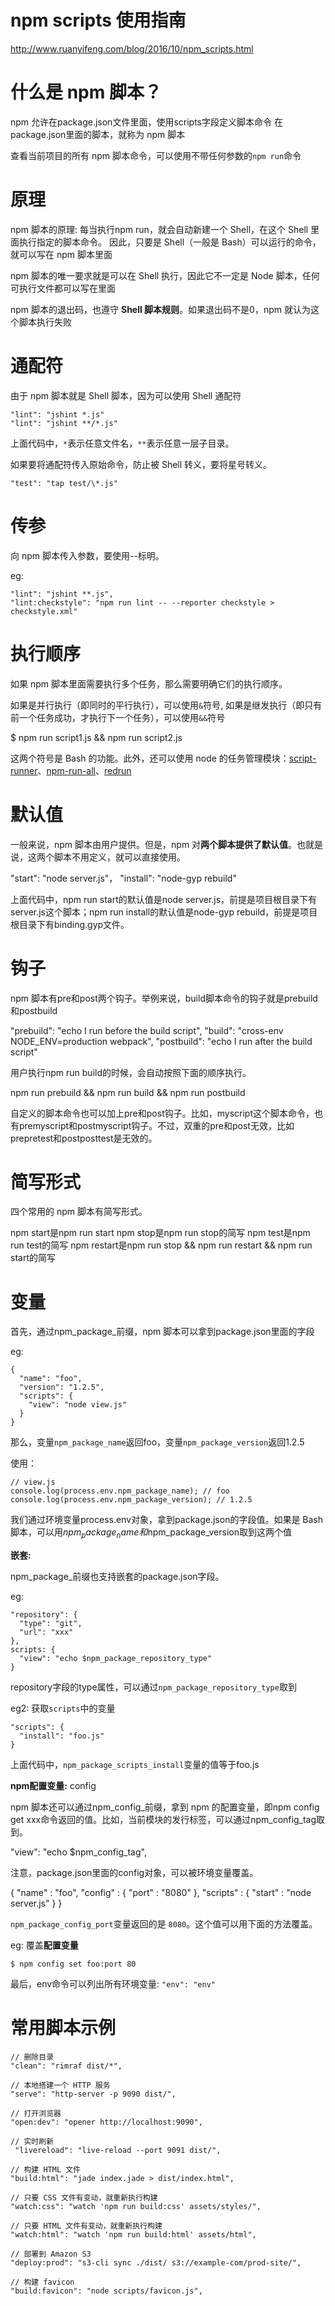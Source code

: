 npm scripts 使用指南
=======
http://www.ruanyifeng.com/blog/2016/10/npm_scripts.html


# 什么是 npm 脚本？

npm 允许在package.json文件里面，使用scripts字段定义脚本命令
在package.json里面的脚本，就称为 npm 脚本

查看当前项目的所有 npm 脚本命令，可以使用不带任何参数的`npm run`命令


# 原理

npm 脚本的原理: 每当执行npm run，就会自动新建一个 Shell，在这个 Shell 里面执行指定的脚本命令。
因此，只要是 Shell（一般是 Bash）可以运行的命令，就可以写在 npm 脚本里面

 npm 脚本的唯一要求就是可以在 Shell 执行，因此它不一定是 Node 脚本，任何可执行文件都可以写在里面


 npm 脚本的退出码，也遵守 **Shell 脚本规则**。如果退出码不是0，npm 就认为这个脚本执行失败

# 通配符

由于 npm 脚本就是 Shell 脚本，因为可以使用 Shell 通配符

```
"lint": "jshint *.js"
"lint": "jshint **/*.js"
```
上面代码中，`*`表示任意文件名，`**`表示任意一层子目录。

如果要将通配符传入原始命令，防止被 Shell 转义，要将星号转义。

```
"test": "tap test/\*.js"
```

# 传参

 向 npm 脚本传入参数，要使用--标明。

eg:

```
"lint": "jshint **.js",
"lint:checkstyle": "npm run lint -- --reporter checkstyle > checkstyle.xml"
```

# 执行顺序

如果 npm 脚本里面需要执行多个任务，那么需要明确它们的执行顺序。

如果是并行执行（即同时的平行执行），可以使用`&`符号, 如果是继发执行（即只有前一个任务成功，才执行下一个任务），可以使用`&&`符号

$ npm run script1.js && npm run script2.js

这两个符号是 Bash 的功能。此外，还可以使用 node 的任务管理模块：[script-runner](https://github.com/paulpflug/script-runner)、[npm-run-all](https://github.com/mysticatea/npm-run-all)、[redrun](https://github.com/coderaiser/redrun)


# 默认值

一般来说，npm 脚本由用户提供。但是，npm 对**两个脚本提供了默认值**。也就是说，这两个脚本不用定义，就可以直接使用。

"start": "node server.js"，
"install": "node-gyp rebuild"


上面代码中，npm run start的默认值是node server.js，前提是项目根目录下有server.js这个脚本；npm run install的默认值是node-gyp rebuild，前提是项目根目录下有binding.gyp文件。

# 钩子

npm 脚本有pre和post两个钩子。举例来说，build脚本命令的钩子就是prebuild和postbuild


"prebuild": "echo I run before the build script",
"build": "cross-env NODE_ENV=production webpack",
"postbuild": "echo I run after the build script"

用户执行npm run build的时候，会自动按照下面的顺序执行。

npm run prebuild && npm run build && npm run postbuild

自定义的脚本命令也可以加上pre和post钩子。比如，myscript这个脚本命令，也有premyscript和postmyscript钩子。不过，双重的pre和post无效，比如prepretest和postposttest是无效的。

# 简写形式

四个常用的 npm 脚本有简写形式。

npm start是npm run start
npm stop是npm run stop的简写
npm test是npm run test的简写
npm restart是npm run stop && npm run restart && npm run start的简写

# 变量

首先，通过npm_package_前缀，npm 脚本可以拿到package.json里面的字段

eg:
```
{
  "name": "foo", 
  "version": "1.2.5",
  "scripts": {
    "view": "node view.js"
  }
}
```
那么，变量`npm_package_name`返回foo，变量`npm_package_version`返回1.2.5

使用：
```
// view.js
console.log(process.env.npm_package_name); // foo
console.log(process.env.npm_package_version); // 1.2.5
```

我们通过环境变量process.env对象，拿到package.json的字段值。如果是 Bash 脚本，可以用$npm_package_name和$npm_package_version取到这两个值

**嵌套:**

npm_package_前缀也支持嵌套的package.json字段。

eg:
```
"repository": {
  "type": "git",
  "url": "xxx"
},
scripts: {
  "view": "echo $npm_package_repository_type"
}
```

repository字段的type属性，可以通过`npm_package_repository_type`取到

eg2: 获取`scripts`中的变量

```
"scripts": {
  "install": "foo.js"
}
```
上面代码中，`npm_package_scripts_install`变量的值等于foo.js

**npm配置变量:** config

npm 脚本还可以通过npm_config_前缀，拿到 npm 的配置变量，即npm config get xxx命令返回的值。比如，当前模块的发行标签，可以通过npm_config_tag取到。

"view": "echo $npm_config_tag",

注意，package.json里面的config对象，可以被环境变量覆盖。

{ 
  "name" : "foo",
  "config" : { "port" : "8080" },
  "scripts" : { "start" : "node server.js" }
}

`npm_package_config_port`变量返回的是 `8080`。这个值可以用下面的方法覆盖。

eg: 覆盖**配置变量**

```
$ npm config set foo:port 80
```

最后，env命令可以列出所有环境变量: `"env": "env"`

# 常用脚本示例

```
// 删除目录
"clean": "rimraf dist/*",

// 本地搭建一个 HTTP 服务
"serve": "http-server -p 9090 dist/",

// 打开浏览器
"open:dev": "opener http://localhost:9090",

// 实时刷新
 "livereload": "live-reload --port 9091 dist/",

// 构建 HTML 文件
"build:html": "jade index.jade > dist/index.html",

// 只要 CSS 文件有变动，就重新执行构建
"watch:css": "watch 'npm run build:css' assets/styles/",

// 只要 HTML 文件有变动，就重新执行构建
"watch:html": "watch 'npm run build:html' assets/html",

// 部署到 Amazon S3
"deploy:prod": "s3-cli sync ./dist/ s3://example-com/prod-site/",

// 构建 favicon
"build:favicon": "node scripts/favicon.js",
```